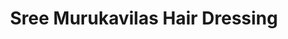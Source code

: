 ---
title: "Sree Murukavilas Hair Dressing"
url: /pooyappally/sree-murukavilas-hair-dressing/
shop: hairdresser
---